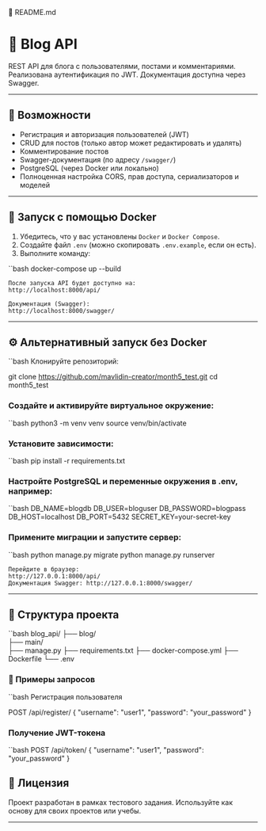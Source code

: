 📘 README.md

# 📝 Blog API

REST API для блога с пользователями, постами и комментариями. Реализована аутентификация по JWT. Документация доступна через Swagger.

---

## 🚀 Возможности

- Регистрация и авторизация пользователей (JWT)
- CRUD для постов (только автор может редактировать и удалять)
- Комментирование постов
- Swagger-документация (по адресу `/swagger/`)
- PostgreSQL (через Docker или локально)
- Полноценная настройка CORS, прав доступа, сериализаторов и моделей

---

## 🐳 Запуск с помощью Docker

1. Убедитесь, что у вас установлены `Docker` и `Docker Compose`.
2. Создайте файл `.env` (можно скопировать `.env.example`, если он есть).
3. Выполните команду:

``bash
docker-compose up --build

    После запуска API будет доступно на:
    http://localhost:8000/api/

    Документация (Swagger):
    http://localhost:8000/swagger/

---

## ⚙️ Альтернативный запуск без Docker

``bash
    Клонируйте репозиторий:

git clone https://github.com/mavlidin-creator/month5_test.git
cd month5_test

### Создайте и активируйте виртуальное окружение:

``bash
python3 -m venv venv
source venv/bin/activate

### Установите зависимости:

``bash
pip install -r requirements.txt

### Настройте PostgreSQL и переменные окружения в .env, например:

``bash
DB_NAME=blogdb
DB_USER=bloguser
DB_PASSWORD=blogpass
DB_HOST=localhost
DB_PORT=5432
SECRET_KEY=your-secret-key

### Примените миграции и запустите сервер:

``bash
python manage.py migrate
python manage.py runserver

    Перейдите в браузер:
    http://127.0.0.1:8000/api/
    Документация Swagger: http://127.0.0.1:8000/swagger/

---


## 📁 Структура проекта

``bash
blog_api/
├── blog/                
├── main/                 
├── manage.py
├── requirements.txt
├── docker-compose.yml
├── Dockerfile
└── .env

### 🧪 Примеры запросов

``bash
Регистрация пользователя

POST /api/register/
{
    "username": "user1",
    "password": "your_password"
}

### Получение JWT-токена

``bash
POST /api/token/
{
    "username": "user1",
    "password": "your_password"
}

## 📄 Лицензия

Проект разработан в рамках тестового задания. Используйте как основу для своих проектов или учебы.

---

